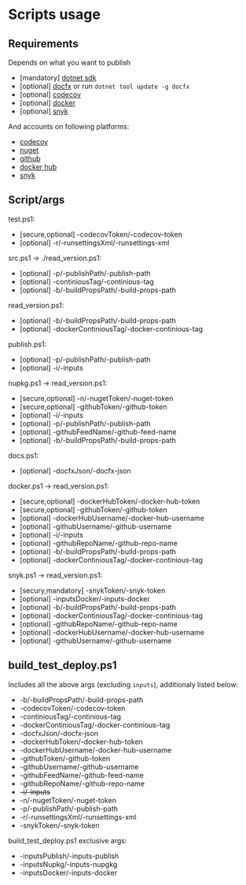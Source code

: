 # Scripts usage

## Requirements

Depends on what you want to publish

- [mandatory] [dotnet sdk](https://dotnet.microsoft.com/en-us/download/dotnet)
- [optional] [docfx](https://github.com/dotnet/docfx) or run `dotnet tool update -g docfx`
- [optional] [codecov](https://github.com/codecov/uploader/releases)
- [optional] [docker](https://www.docker.com/products/docker-desktop/)
- [optional] [snyk](https://github.com/snyk/cli/releases)

And accounts on following platforms:

- [codecov](https://app.codecov.io/gh)
- [nuget](https://www.nuget.org/)
- [github](https://github.com/)
- [docker hub](https://hub.docker.com/)
- [snyk](https://app.snyk.io/)

## Script/args

test.ps1: 

- [secure,optional] -codecovToken/-codecov-token
- [optional] -r/-runsettingsXml/-runsettings-xml

src.ps1 -> ./read_version.ps1:

- [optional] -p/-publishPath/-publish-path
- [optional] -continiousTag/-continious-tag
- [optional] -b/-buildPropsPath/-build-props-path

read_version.ps1:

- [optional] -b/-buildPropsPath/-build-props-path
- [optional] -dockerContiniousTag/-docker-continious-tag

publish.ps1:

- [optional] -p/-publishPath/-publish-path
- [optional] -i/-inputs

nupkg.ps1 -> read_version.ps1:

- [secure,optional] -n/-nugetToken/-nuget-token
- [secure,optional] -githubToken/-github-token
- [optional] -i/-inputs
- [optional] -p/-publishPath/-publish-path
- [optional] -githubFeedName/-github-feed-name
- [optional] -b/-buildPropsPath/-build-props-path

docs.ps1:

- [optional] -docfxJson/-docfx-json

docker.ps1 -> read_version.ps1:

- [secure,optional] -dockerHubToken/-docker-hub-token
- [secure,optional] -githubToken/-github-token
- [optional] -dockerHubUsername/-docker-hub-username
- [optional] -githubUsername/-github-username
- [optional] -i/-inputs
- [optional] -githubRepoName/-github-repo-name
- [optional] -b/-buildPropsPath/-build-props-path
- [optional] -dockerContiniousTag/-docker-continious-tag

snyk.ps1 -> read_version.ps1:

- [secury,mandatory] -snykToken/-snyk-token
- [optional] -inputsDocker/-inputs-docker
- [optional] -b/-buildPropsPath/-build-props-path
- [optional] -dockerContiniousTag/-docker-continious-tag
- [optional] -githubRepoName/-github-repo-name
- [optional] -dockerHubUsername/-docker-hub-username
- [optional] -githubUsername/-github-username

## build_test_deploy.ps1

Includes all the above args (excluding `inputs`), additionaly listed below:

- -b/-buildPropsPath/-build-props-path
- -codecovToken/-codecov-token
- -continiousTag/-continious-tag
- -dockerContiniousTag/-docker-continious-tag
- -docfxJson/-docfx-json
- -dockerHubToken/-docker-hub-token
- -dockerHubUsername/-docker-hub-username
- -githubToken/-github-token
- -githubUsername/-github-username
- -githubFeedName/-github-feed-name
- -githubRepoName/-github-repo-name
- ~~-i/-inputs~~
- -n/-nugetToken/-nuget-token
- -p/-publishPath/-publish-path
- -r/-runsettingsXml/-runsettings-xml
- -snykToken/-snyk-token

build_test_deploy.ps1 exclusive args:

- -inputsPublish/-inputs-publish
- -inputsNupkg/-inputs-nupgkg
- -inputsDocker/-inputs-docker
